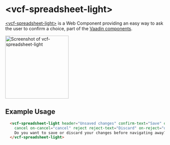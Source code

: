 # &lt;vcf-spreadsheet-light&gt;

[&lt;vcf-spreadsheet-light&gt;](https://vaadin.com/components/component-factory) is a Web Component providing an easy way to ask the user to confirm a choice, part of the [Vaadin components](https://vaadin.com/components).

[<img src="https://raw.githubusercontent.com/vaadin/vcf-spreadsheet-light/master/screenshot.png" width="200" alt="Screenshot of vcf-spreadsheet-light">](https://vaadin.com/components/component-factory)

## Example Usage

```html
  <vcf-spreadsheet-light header="Unsaved changes" confirm-text="Save" on-confirm="save"
    cancel on-cancel="cancel" reject reject-text="Discard" on-reject="discard">
    Do you want to save or discard your changes before navigating away?
  </vcf-spreadsheet-light>
```
